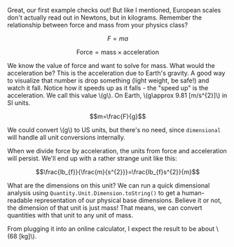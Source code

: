 Great, our first example checks out! But like I mentioned, European scales don't actually read out in Newtons, but in kilograms. Remember the relationship between force and mass from your physics class?

$$F=ma$$

$$\text{Force}=\text{mass}\times\text{acceleration}$$

We know the value of force and want to solve for mass. What would the acceleration be? This is the acceleration due to Earth's gravity. A good way to visualize that number is drop something (light weight, be safe!) and watch it fall. Notice how it speeds up as it falls - the "speed up" is the acceleration. We call this value \\\(g\\\). On Earth, \\\(g\approx 9.81 [m/s^{2}]\\\) in SI units.

$$m=\frac{F}{g}$$

We could convert \\\(g\\\) to US units, but there's no need, since `dimensional` will handle all unit conversions internally.

When we divide force by acceleration, the units from force and acceleration will persist. We'll end up with a rather strange unit like this:

$$\frac{lb_{f}}{\frac{m}{s^{2}}}=\frac{lb_{f}s^{2}}{m}$$

What are the dimensions on this unit? We can run a quick dimensional analysis using `Quantity.Unit.Dimension.toString()` to get a human-readable representation of our physical base dimensions. Believe it or not, the dimension of that unit is just mass! That means, we can convert quantities with that unit to any unit of mass.

From plugging it into an online calculator, I expect the result to be about \\\(68 [kg]\\\).